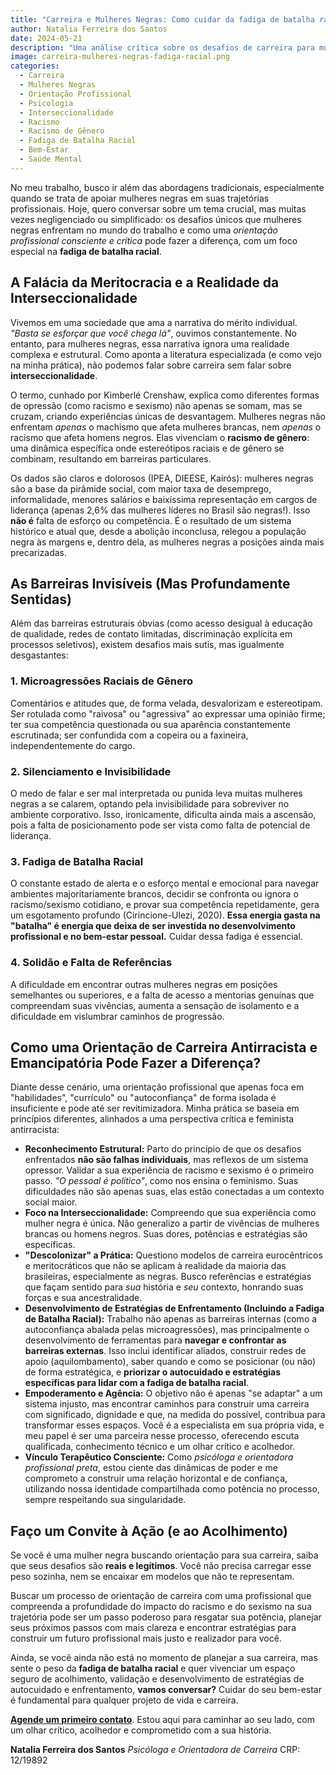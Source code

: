 ```yaml
---
title: "Carreira e Mulheres Negras: Como cuidar da fadiga de batalha racial potencializa o bem-estar e realização na vida e no trabalho"
author: Natalia Ferreira dos Santos
date: 2024-05-21
description: "Uma análise crítica sobre os desafios de carreira para mulheres negras, o impacto da fadiga de batalha racial e como uma orientação profissional antirracista pode promover bem-estar e realização."
image: carreira-mulheres-negras-fadiga-racial.png
categories:
  - Carreira
  - Mulheres Negras
  - Orientação Profissional
  - Psicologia
  - Interseccionalidade
  - Racismo
  - Racismo de Gênero
  - Fadiga de Batalha Racial
  - Bem-Estar
  - Saúde Mental
---
```


No meu trabalho, busco ir além das abordagens tradicionais, especialmente quando se trata de apoiar mulheres negras em suas trajetórias profissionais. Hoje, quero conversar sobre um tema crucial, mas muitas vezes negligenciado ou simplificado: os desafios únicos que mulheres negras enfrentam no mundo do trabalho e como uma *orientação profissional consciente e crítica* pode fazer a diferença, com um foco especial na **fadiga de batalha racial**.

## A Falácia da Meritocracia e a Realidade da Interseccionalidade

Vivemos em uma sociedade que ama a narrativa do mérito individual. *"Basta se esforçar que você chega lá"*, ouvimos constantemente. No entanto, para mulheres negras, essa narrativa ignora uma realidade complexa e estrutural. Como aponta a literatura especializada (e como vejo na minha prática), não podemos falar sobre carreira sem falar sobre **interseccionalidade**.

O termo, cunhado por Kimberlé Crenshaw, explica como diferentes formas de opressão (como racismo e sexismo) não apenas se somam, mas se cruzam, criando experiências únicas de desvantagem. Mulheres negras não enfrentam *apenas* o machismo que afeta mulheres brancas, nem *apenas* o racismo que afeta homens negros. Elas vivenciam o **racismo de gênero**: uma dinâmica específica onde estereótipos raciais e de gênero se combinam, resultando em barreiras particulares.

Os dados são claros e dolorosos (IPEA, DIEESE, Kairós): mulheres negras são a base da pirâmide social, com maior taxa de desemprego, informalidade, menores salários e baixíssima representação em cargos de liderança (apenas 2,6% das mulheres líderes no Brasil são negras!). Isso **não é** falta de esforço ou competência. É o resultado de um sistema histórico e atual que, desde a abolição inconclusa, relegou a população negra às margens e, dentro dela, as mulheres negras a posições ainda mais precarizadas.

## As Barreiras Invisíveis (Mas Profundamente Sentidas)

Além das barreiras estruturais óbvias (como acesso desigual à educação de qualidade, redes de contato limitadas, discriminação explícita em processos seletivos), existem desafios mais sutis, mas igualmente desgastantes:

### 1. Microagressões Raciais de Gênero
Comentários e atitudes que, de forma velada, desvalorizam e estereotipam. Ser rotulada como "raivosa" ou "agressiva" ao expressar uma opinião firme; ter sua competência questionada ou sua aparência constantemente escrutinada; ser confundida com a copeira ou a faxineira, independentemente do cargo.

### 2. Silenciamento e Invisibilidade
O medo de falar e ser mal interpretada ou punida leva muitas mulheres negras a se calarem, optando pela invisibilidade para sobreviver no ambiente corporativo. Isso, ironicamente, dificulta ainda mais a ascensão, pois a falta de posicionamento pode ser vista como falta de potencial de liderança.

### 3. Fadiga de Batalha Racial
O constante estado de alerta e o esforço mental e emocional para navegar ambientes majoritariamente brancos, decidir se confronta ou ignora o racismo/sexismo cotidiano, e provar sua competência repetidamente, gera um esgotamento profundo (Cirincione-Ulezi, 2020). **Essa energia gasta na "batalha" é energia que deixa de ser investida no desenvolvimento profissional e no bem-estar pessoal.** Cuidar dessa fadiga é essencial.

### 4. Solidão e Falta de Referências
A dificuldade em encontrar outras mulheres negras em posições semelhantes ou superiores, e a falta de acesso a mentorias genuínas que compreendam suas vivências, aumenta a sensação de isolamento e a dificuldade em vislumbrar caminhos de progressão.

## Como uma Orientação de Carreira Antirracista e Emancipatória Pode Fazer a Diferença?

Diante desse cenário, uma orientação profissional que apenas foca em "habilidades", "currículo" ou "autoconfiança" de forma isolada é insuficiente e pode até ser revitimizadora. Minha prática se baseia em princípios diferentes, alinhados a uma perspectiva crítica e feminista antirracista:

*   **Reconhecimento Estrutural:** Parto do princípio de que os desafios enfrentados **não são falhas individuais**, mas reflexos de um sistema opressor. Validar a sua experiência de racismo e sexismo é o primeiro passo. *"O pessoal é político"*, como nos ensina o feminismo. Suas dificuldades não são apenas suas, elas estão conectadas a um contexto social maior.
*   **Foco na Interseccionalidade:** Compreendo que sua experiência como mulher negra é única. Não generalizo a partir de vivências de mulheres brancas ou homens negros. Suas dores, potências e estratégias são específicas.
*   **"Descolonizar" a Prática:** Questiono modelos de carreira eurocêntricos e meritocráticos que não se aplicam à realidade da maioria das brasileiras, especialmente as negras. Busco referências e estratégias que façam sentido para *sua* história e *seu* contexto, honrando suas forças e sua ancestralidade.
*   **Desenvolvimento de Estratégias de Enfrentamento (Incluindo a Fadiga de Batalha Racial):** Trabalho não apenas as barreiras internas (como a autoconfiança abalada pelas microagressões), mas principalmente o desenvolvimento de ferramentas para **navegar e confrontar as barreiras externas**. Isso inclui identificar aliados, construir redes de apoio (aquilombamento), saber quando e como se posicionar (ou não) de forma estratégica, e **priorizar o autocuidado e estratégias específicas para lidar com a fadiga de batalha racial**.
*   **Empoderamento e Agência:** O objetivo não é apenas "se adaptar" a um sistema injusto, mas encontrar caminhos para construir uma carreira com significado, dignidade e que, na medida do possível, contribua para transformar esses espaços. Você é a especialista em sua própria vida, e meu papel é ser uma parceira nesse processo, oferecendo escuta qualificada, conhecimento técnico e um olhar crítico e acolhedor.
*   **Vínculo Terapêutico Consciente:** Como *psicóloga e orientadora profissional preta*, estou ciente das dinâmicas de poder e me comprometo a construir uma relação horizontal e de confiança, utilizando nossa identidade compartilhada como potência no processo, sempre respeitando sua singularidade.


## Faço um Convite à Ação (e ao Acolhimento)

Se você é uma mulher negra buscando orientação para sua carreira, saiba que seus desafios são **reais e legítimos**. Você não precisa carregar esse peso sozinha, nem se encaixar em modelos que não te representam.

Buscar um processo de orientação de carreira com uma profissional que compreenda a profundidade do impacto do racismo e do sexismo na sua trajetória pode ser um passo poderoso para resgatar sua potência, planejar seus próximos passos com mais clareza e encontrar estratégias para construir um futuro profissional mais justo e realizador para você.

Ainda, se você ainda não está no momento de planejar a sua carreira, mas sente o peso da **fadiga de batalha racial** e quer vivenciar um espaço seguro de acolhimento, validação e desenvolvimento de estratégias de autocuidado e enfrentamento, **vamos conversar?** Cuidar do seu bem-estar é fundamental para qualquer projeto de vida e carreira.

**[Agende um primeiro contato](https://wa.me/+554884323764)**. Estou aqui para caminhar ao seu lado, com um olhar crítico, acolhedor e comprometido com a sua história.


**Natalia Ferreira dos Santos**
*Psicóloga e Orientadora de Carreira*
CRP: 12/19892
